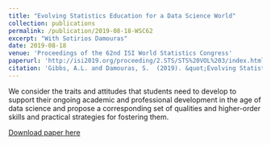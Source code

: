 ```yaml
---
title: "Evolving Statistics Education for a Data Science World"
collection: publications
permalink: /publication/2019-08-18-WSC62
excerpt: "With Sotirios Damouras"
date: 2019-08-18
venue: 'Proceedings of the 62nd ISI World Statistics Congress'
paperurl: 'http://isi2019.org/proceeding/2.STS/STS%20VOL%203/index.html#p=48'
citation: 'Gibbs, A.L. and Damouras, S.  (2019). &quot;Evolving Statistics Education for a Data Science World.&quot; In <i>Proceedings of the 62nd ISI World Statistics Congress 2019, Kuala Lumpur,</i> Special Topic Session Volume 3.'
---
```

We consider the traits and attitudes that students need to develop to support their ongoing academic and professional development in the age of data science and propose a corresponding set of qualities and higher-order skills and practical strategies for fostering them.

[Download paper here](http://isi2019.org/proceeding/2.STS/STS%20VOL%203/index.html#p=48)

